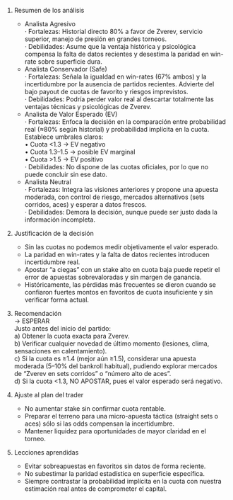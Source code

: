1. Resumen de los análisis  
   - Analista Agresivo  
     · Fortalezas: Historial directo 80% a favor de Zverev, servicio superior, manejo de presión en grandes torneos.  
     · Debilidades: Asume que la ventaja histórica y psicológica compensa la falta de datos recientes y desestima la paridad en win-rate sobre superficie dura.  
   - Analista Conservador (Safe)  
     · Fortalezas: Señala la igualdad en win-rates (67% ambos) y la incertidumbre por la ausencia de partidos recientes. Advierte del bajo payout de cuotas de favorito y riesgos imprevistos.  
     · Debilidades: Podría perder valor real al descartar totalmente las ventajas técnicas y psicológicas de Zverev.  
   - Analista de Valor Esperado (EV)  
     · Fortalezas: Enfoca la decisión en la comparación entre probabilidad real (≈80% según historial) y probabilidad implícita en la cuota. Establece umbrales claros:  
       • Cuota <1.3 → EV negativo  
       • Cuota 1.3–1.5 → posible EV marginal  
       • Cuota >1.5 → EV positivo  
     · Debilidades: No dispone de las cuotas oficiales, por lo que no puede concluir sin ese dato.  
   - Analista Neutral  
     · Fortalezas: Integra las visiones anteriores y propone una apuesta moderada, con control de riesgo, mercados alternativos (sets corridos, aces) y esperar a datos frescos.  
     · Debilidades: Demora la decisión, aunque puede ser justo dada la información incompleta.

2. Justificación de la decisión  
   - Sin las cuotas no podemos medir objetivamente el valor esperado.  
   - La paridad en win-rates y la falta de datos recientes introducen incertidumbre real.  
   - Apostar “a ciegas” con un stake alto en cuota baja puede repetir el error de apuestas sobrevaloradas y sin margen de ganancia.  
   - Históricamente, las pérdidas más frecuentes se dieron cuando se confiaron fuertes montos en favoritos de cuota insuficiente y sin verificar forma actual.

3. Recomendación  
   → ESPERAR  
   Justo antes del inicio del partido:  
   a) Obtener la cuota exacta para Zverev.  
   b) Verificar cualquier novedad de último momento (lesiones, clima, sensaciones en calentamiento).  
   c) Si la cuota es ≥1.4 (mejor aún ≥1.5), considerar una apuesta moderada (5–10% del bankroll habitual), pudiendo explorar mercados de “Zverev en sets corridos” o “número alto de aces”.  
   d) Si la cuota <1.3, NO APOSTAR, pues el valor esperado será negativo.

4. Ajuste al plan del trader  
   - No aumentar stake sin confirmar cuota rentable.  
   - Preparar el terreno para una micro-apuesta táctica (straight sets o aces) sólo si las odds compensan la incertidumbre.  
   - Mantener liquidez para oportunidades de mayor claridad en el torneo.

5. Lecciones aprendidas  
   - Evitar sobreapuestas en favoritos sin datos de forma reciente.  
   - No subestimar la paridad estadística en superficie específica.  
   - Siempre contrastar la probabilidad implícita en la cuota con nuestra estimación real antes de comprometer el capital.